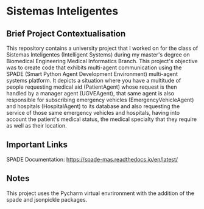 # Sistemas Inteligentes
## Brief Project Contextualisation 

  This repository contains a university project that I worked on for the class of Sistemas Inteligentes (Intelligent Systems) during my master's degree on Biomedical Engineering Medical Informatics Branch. This project's objective was to create code that exhibits multi-agent communication using the SPADE (Smart Python Agent Development Environment) multi-agent systems platform. It depicts a situation where you have a multitude of people requesting medical aid (PatientAgent) whose request is then handled by a manager agent (UGVEAgent), that same agent is also responsible for subscribing emergency vehicles (EmergencyVehicleAgent) and hospitals (HospitalAgent) to its database and also requesting the service of those same emergency vehicles and hospitals, having into account the patient's medical status, the medical specialty that they require as well as their location.

## Important Links

SPADE Documentation: https://spade-mas.readthedocs.io/en/latest/

## Notes

This project uses the Pycharm virtual envrironment with the addition of the spade and jsonpickle packages.
